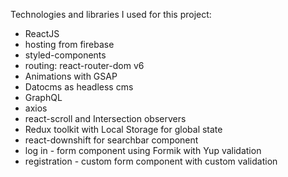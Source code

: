 Technologies and libraries I used for this project:
- ReactJS
- hosting from firebase
- styled-components
- routing: react-router-dom v6
- Animations with GSAP
- Datocms as headless cms
- GraphQL
- axios
- react-scroll and Intersection observers
- Redux toolkit with Local Storage for global state
- react-downshift for searchbar component
- log in - form component using Formik with Yup validation
- registration - custom form component with custom validation
